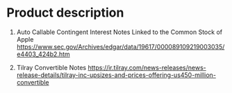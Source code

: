 # Product description
1. Auto Callable Contingent Interest Notes Linked to the Common Stock of Apple 
https://www.sec.gov/Archives/edgar/data/19617/000089109219003035/e4403_424b2.htm

2. Tilray Convertible Notes
https://ir.tilray.com/news-releases/news-release-details/tilray-inc-upsizes-and-prices-offering-us450-million-convertible
